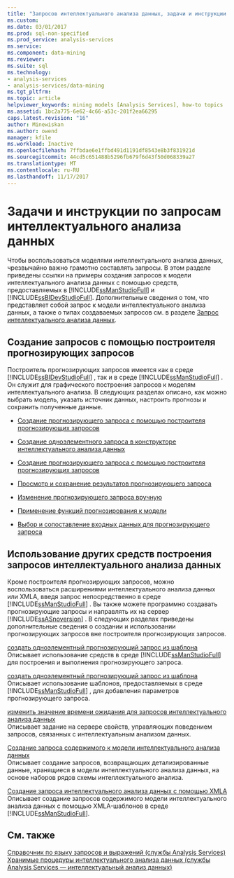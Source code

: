 ```yaml
---
title: "Запросов интеллектуального анализа данных, задачи и инструкции по | Документы Microsoft"
ms.custom: 
ms.date: 03/01/2017
ms.prod: sql-non-specified
ms.prod_service: analysis-services
ms.service: 
ms.component: data-mining
ms.reviewer: 
ms.suite: sql
ms.technology:
- analysis-services
- analysis-services/data-mining
ms.tgt_pltfrm: 
ms.topic: article
helpviewer_keywords: mining models [Analysis Services], how-to topics
ms.assetid: 1bc2a775-6e62-4c66-a53c-201f2ea66295
caps.latest.revision: "16"
author: Minewiskan
ms.author: owend
manager: kfile
ms.workload: Inactive
ms.openlocfilehash: 7ffbdae6e1ffbd491d1191df8543e8b3f831921d
ms.sourcegitcommit: 44cd5c651488b5296fb679f6d43f50d068339a27
ms.translationtype: MT
ms.contentlocale: ru-RU
ms.lasthandoff: 11/17/2017
---
```

# <a name="data-mining-query-tasks-and-how-tos"></a>Задачи и инструкции по запросам интеллектуального анализа данных
  Чтобы воспользоваться моделями интеллектуального анализа данных, чрезвычайно важно грамотно составлять запросы. В этом разделе приведены ссылки на примеры создания запросов к модели интеллектуального анализа данных с помощью средств, предоставляемых в [!INCLUDE[ssManStudioFull](../../includes/ssmanstudiofull-md.md)] и [!INCLUDE[ssBIDevStudioFull](../../includes/ssbidevstudiofull-md.md)]. Дополнительные сведения о том, что представляет собой запрос к модели интеллектуального анализа данных, а также о типах создаваемых запросов см. в разделе [Запрос интеллектуального анализа данных](../../analysis-services/data-mining/data-mining-queries.md).  
  
## <a name="creating-queries-with-prediction-query-builder"></a>Создание запросов с помощью построителя прогнозирующих запросов  
 Построитель прогнозирующих запросов имеется как в среде [!INCLUDE[ssBIDevStudioFull](../../includes/ssbidevstudiofull-md.md)] , так и в среде [!INCLUDE[ssManStudioFull](../../includes/ssmanstudiofull-md.md)] . Он служит для графического построения запросов к моделям интеллектуального анализа. В следующих разделах описано, как можно выбрать модель, указать источник данных, настроить прогнозы и сохранить полученные данные.  
  
-   [Создание прогнозирующего запроса с помощью построителя прогнозирующих запросов](../../analysis-services/data-mining/create-a-prediction-query-using-the-prediction-query-builder.md)  
  
-   [Создание одноэлементного запроса в конструкторе интеллектуального анализа данных](../../analysis-services/data-mining/create-a-singleton-query-in-the-data-mining-designer.md)  
  
-   [Создание прогнозирующего запроса с помощью построителя прогнозирующих запросов](../../analysis-services/data-mining/create-a-prediction-query-using-the-prediction-query-builder.md)  
  
-   [Просмотр и сохранение результатов прогнозирующего запроса](../../analysis-services/data-mining/view-and-save-the-results-of-a-prediction-query.md)  
  
-   [Изменение прогнозирующего запроса вручную](../../analysis-services/data-mining/manually-edit-a-prediction-query.md)  
  
-   [Применение функций прогнозирования к модели](../../analysis-services/data-mining/apply-prediction-functions-to-a-model.md)  
  
-   [Выбор и сопоставление входных данных для прогнозирующего запроса](../../analysis-services/data-mining/choose-and-map-input-data-for-a-prediction-query.md)  
  
## <a name="using-other-data-mining-query-tools"></a>Использование других средств построения запросов интеллектуального анализа данных  
 Кроме построителя прогнозирующих запросов, можно воспользоваться расширениями интеллектуального анализа данных или XMLA, введя запрос непосредственно в среде [!INCLUDE[ssManStudioFull](../../includes/ssmanstudiofull-md.md)] . Вы также можете программно создавать прогнозирующие запросы и направлять их на сервер [!INCLUDE[ssASnoversion](../../includes/ssasnoversion-md.md)] . В следующих разделах приведены дополнительные сведения о создании и использовании прогнозирующих запросов вне построителя прогнозирующих запросов.  
  
 [создать одноэлементный прогнозирующий запрос из шаблона](../../analysis-services/data-mining/create-a-singleton-prediction-query-from-a-template.md)  
 Описывает использование средств в среде [!INCLUDE[ssManStudioFull](../../includes/ssmanstudiofull-md.md)] для построения и выполнения прогнозирующего запроса.  
  
 [создать одноэлементный прогнозирующий запрос из шаблона](../../analysis-services/data-mining/create-a-singleton-prediction-query-from-a-template.md)  
 Описывает использование шаблонов, предоставляемых в среде [!INCLUDE[ssManStudioFull](../../includes/ssmanstudiofull-md.md)] , для добавления параметров прогнозирующего запроса.  
  
 [изменить значение времени ожидания для запросов интеллектуального анализа данных](../../analysis-services/data-mining/change-the-time-out-value-for-data-mining-queries.md)  
 Описывает задание на сервере свойств, управляющих поведением запросов, связанных с интеллектуальным анализом данных.  
  
 [Создание запроса содержимого к модели интеллектуального анализа данных](../../analysis-services/data-mining/create-a-content-query-on-a-mining-model.md)  
 Описывает создание запросов, возвращающих детализированные данные, хранящиеся в модели интеллектуального анализа данных, на основе наборов рядов схемы интеллектуального анализа.  
  
 [Создание запроса интеллектуального анализа данных с помощью XMLA](../../analysis-services/data-mining/create-a-data-mining-query-by-using-xmla.md)  
 Описывает создание запросов содержимого модели интеллектуального анализа данных с помощью XMLA-шаблонов в среде [!INCLUDE[ssManStudioFull](../../includes/ssmanstudiofull-md.md)].  
  
## <a name="see-also"></a>См. также  
 [Справочник по языку запросов и выражений (службы Analysis Services)](http://msdn.microsoft.com/library/9597533d-35f4-4742-9d8c-7af392163527)   
 [Хранимые процедуры интеллектуального анализа данных (службы Analysis Services — интеллектуальный анализ данных)](../../analysis-services/data-mining/data-mining-stored-procedures-analysis-services-data-mining.md)  
  
  
